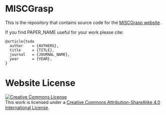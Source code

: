 # MISCGrasp

This is the repository that contains source code for the [MISCGrasp website](https://miscgrasp.github.io/).

If you find PAPER_NAME useful for your work please cite:
```
@article{todo
  author    = {AUTHERS},
  title     = {TITLE},
  journal   = {JOURNAL_NAME},
  year      = {YEAR},
}
```

# Website License
<a rel="license" href="http://creativecommons.org/licenses/by-sa/4.0/"><img alt="Creative Commons License" style="border-width:0" src="https://i.creativecommons.org/l/by-sa/4.0/88x31.png" /></a><br />This work is licensed under a <a rel="license" href="http://creativecommons.org/licenses/by-sa/4.0/">Creative Commons Attribution-ShareAlike 4.0 International License</a>.
